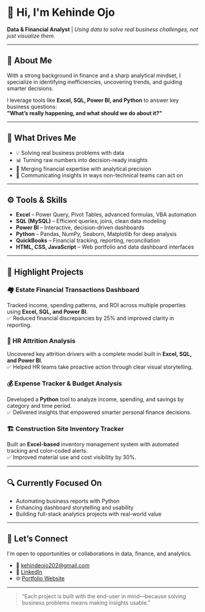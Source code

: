 # 👋 Hi, I'm Kehinde Ojo  
**Data & Financial Analyst** | *Using data to solve real business challenges, not just visualize them.*

---

## 💼 About Me

With a strong background in finance and a sharp analytical mindset, I specialize in identifying inefficiencies, uncovering trends, and guiding smarter decisions.  

I leverage tools like **Excel, SQL, Power BI, and Python** to answer key business questions:  
**"What’s really happening, and what should we do about it?"**

---

## 🧠 What Drives Me

- 💡 Solving real business problems with data  
- 📊 Turning raw numbers into decision-ready insights  
- 🧮 Merging financial expertise with analytical precision  
- 🎯 Communicating insights in ways non-technical teams can act on  

---

## ⚙️ Tools & Skills

- **Excel** – Power Query, Pivot Tables, advanced formulas, VBA automation  
- **SQL (MySQL)** – Efficient queries, joins, clean data modeling  
- **Power BI** – Interactive, decision-driven dashboards  
- **Python** – Pandas, NumPy, Seaborn, Matplotlib for deep analysis  
- **QuickBooks** – Financial tracking, reporting, reconciliation  
- **HTML, CSS, JavaScript** – Web portfolio and data dashboard interfaces  

---

## 🌟 Highlight Projects

### 🏘 Estate Financial Transactions Dashboard  
Tracked income, spending patterns, and ROI across multiple properties using **Excel, SQL, and Power BI**.  
✅ Reduced financial discrepancies by 25% and improved clarity in reporting.

### 👥 HR Attrition Analysis  
Uncovered key attrition drivers with a complete model built in **Excel, SQL, and Power BI**.  
✅ Helped HR teams take proactive action through clear visual storytelling.

### 💰 Expense Tracker & Budget Analysis  
Developed a **Python** tool to analyze income, spending, and savings by category and time period.  
✅ Delivered insights that empowered smarter personal finance decisions.

### 🏗 Construction Site Inventory Tracker  
Built an **Excel-based** inventory management system with automated tracking and color-coded alerts.  
✅ Improved material use and cost visibility by 30%.

---

## 🔍 Currently Focused On

- Automating business reports with Python  
- Enhancing dashboard storytelling and usability  
- Building full-stack analytics projects with real-world value  

---

## 🤝 Let’s Connect

I'm open to opportunities or collaborations in data, finance, and analytics.

- 📧 kehindeojo202@gmail.com  
- 🔗 [LinkedIn](https://www.linkedin.com/in/kehindeojo-analyst)  
- 🌐 [Portfolio Website](https://kehindeojo.netlify.app)  

---

> “Each project is built with the end-user in mind—because solving business problems means making insights usable.”

